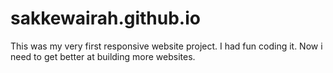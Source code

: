 # sakkewairah.github.io
This was my very first responsive website project. I had fun coding it. Now i need to get better at building more websites.
